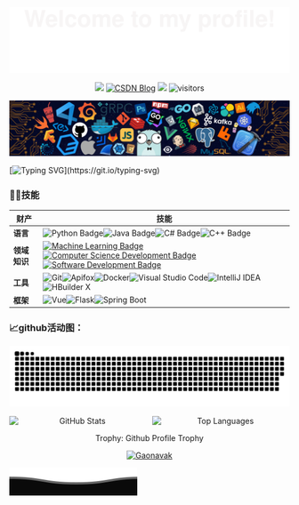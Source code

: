 ![](assets/Bottom_up.svg)

<p align="center">
    <a href="https://github.com/Gaonavak/Gaonavak"><img src="https://img.shields.io/badge/status-updating-brightgreen.svg"></a>
    <a href="https://blog.csdn.net/NovakG_?spm=1008.2028.3001.5343"><img src="https://img.shields.io/badge/CSDN-Blog-red.svg" alt="CSDN Blog"></a>
    <a href="https://github.com/Gaonavak/Gaonavak/graphs/contributors"><img src="https://img.shields.io/github/contributors/Gaonavak/Gaonavak?color=blue"></a>
    <img src="https://visitor-badge.laobi.icu/badge?page_id=Gaonavak.Gaonavak" alt="visitors"/>
</p>

![](./src/header_.png)

[![Typing SVG](https://readme-typing-svg.demolab.com/?color=%2336BCF7&center=true&vCenter=true&width=800&lines=Hi👋,there.+I+am+Gao😊;+Welcome+everyone+to+learn+from+each+other📚;)](https://git.io/typing-svg)

### 🧑‍🔧技能

| 财产       | 技能                                                                                                                                                                                                                                                                                                                                                                                                                                                                                                                                                                                                                                                   |
| -------- | ---------------------------------------------------------------------------------------------------------------------------------------------------------------------------------------------------------------------------------------------------------------------------------------------------------------------------------------------------------------------------------------------------------------------------------------------------------------------------------------------------------------------------------------------------------------------------------------------------------------------------------------------------- |
| **语言**   | ![Python Badge](https://img.shields.io/badge/-Python-3776AB?style=flat&logo=Python&logoColor=white)![Java Badge](https://img.shields.io/badge/-Java-E34F26?style=flat&logo=Java&logoColor=white)![C# Badge](https://img.shields.io/badge/-C%23-239120?style=flat&logo=C%23&logoColor=white)![C++ Badge](https://img.shields.io/badge/-C++-00599C?style=flat&logo=C%2B%2B&logoColor=white)                                                                                                                                                                                                                                                            |
| **领域知识** | [![Machine Learning Badge](https://img.shields.io/badge/-Machine%20Learning-01D277?style=flat&logoColor=white)](https://github.com/BEPb/BEPb)[![Computer Science Development Badge](https://img.shields.io/badge/-Computer%20Science-FAB040?style=flat&logoColor=white)](https://github.com/search?q=user%3ABEPb&type=Repositories)[![Software Development Badge](https://img.shields.io/badge/-Software%20Development-FF6600?style=flat&logoColor=white)](https://github.com/search?q=user%3ABEPb&type=Repositories)                                                                                                                                |
| **工具**   | ![Git](https://img.shields.io/badge/-Git-004400?style=flat&logo=git)![Apifox](https://img.shields.io/badge/-Apifox-FFCC00?style=flat-square&logo=apifox&logoColor=white)![Docker](https://img.shields.io/badge/-Docker-2496ED?style=flat-square&logo=docker&logoColor=white)![Visual Studio Code](https://img.shields.io/badge/-Visual%20Studio%20Code-007ACC?style=flat-square&logo=visual-studio-code&logoColor=white)![IntelliJ IDEA](https://img.shields.io/badge/-IntelliJ%20IDEA-000000?style=flat-square&logo=intellijidea&logoColor=white)![HBuilder X](https://img.shields.io/badge/-HBuilder%20X-FF6600?style=flat-square&logoColor=white) |
| **框架**   | ![Vue](https://img.shields.io/badge/-Vue.js-4FC08D?style=flat&logo=vue.js)![Flask](https://img.shields.io/badge/-Flask-000000?style=flat&logo=flask)![Spring Boot](https://img.shields.io/badge/-Spring%20Boot-6DB33F?style=flat&logo=spring)                                                                                                                                                                                                                                                                                                                                                                                                        |

### 📈github活动图：

![Gaonavak's github activity graph](https://raw.githubusercontent.com/Gaonavak/Gaonavak/refs/heads/output/my-custom-snake-animation.svg)

<div align="center">
  <p align="center" style="display: flex; justify-content: space-between;">
    <img width="49%" src="https://github-readme-stats.vercel.app/api?username=Gaonavak&theme=transparent&hide_border=true&include_all_commits=true&count_private=true" alt="GitHub Stats" />
    <img width="49%" src="https://github-readme-stats.vercel.app/api/top-langs/?username=Gaonavak&theme=transparent&hide_border=true&layout=compact&hide=jupyter%20notebook" alt="Top Languages" />
  </p>

</div>

<div align="center">
<summary>Trophy: Github Profile Trophy</summary>
</div>

<p align="center"> 
<a href="https://github.com/ryo-ma/github-profile-trophy"><img src="https://github-profile-trophy.vercel.app/?username=Gaonavak" alt="Gaonavak" /></a>

![](assets/Bottom_down.svg)
